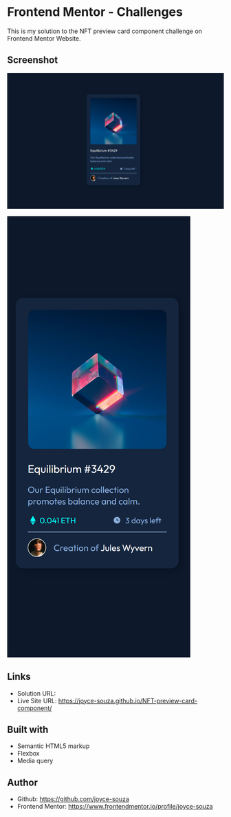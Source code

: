 # Frontend Mentor - Challenges

This is my solution to the NFT preview card component challenge on Frontend Mentor Website.

## Screenshot

![NFT preview card component - desktop](images/screenshot-desktop.png)

![NFT preview card component - mobile](images/screenshot-mobile.png)


## Links

- Solution URL: 
- Live Site URL: https://joyce-souza.github.io/NFT-preview-card-component/

## Built with

- Semantic HTML5 markup
- Flexbox
- Media query

## Author

- Github: https://github.com/joyce-souza
- Frontend Mentor: https://www.frontendmentor.io/profile/joyce-souza